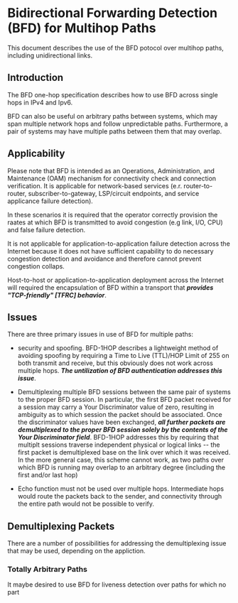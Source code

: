 # Bidirectional Forwarding Detection (BFD) for Multihop Paths
  This document describes the use of the BFD potocol over multihop paths, including unidirectional links.
  
## Introduction  
  The BFD one-hop specification describes how to use BFD across single hops in IPv4 and Ipv6.
  
  BFD can also be useful on arbitrary paths between systems, which may span multiple network hops and follow unpredictable paths. Furthermore, a pair of systems may have multiple paths between them that may overlap. 
  
## Applicability
  Please note that BFD is intended as an Operations, Administration, and Maintenance (OAM) mechanism for connectivity check and connection verification. It is applicable for network-based services (e.r. router-to-router, subscriber-to-gateway, LSP/circuit endpoints, and service applicance failure detection). 
  
  In these scenarios it is required that the operator correctly provision the raates at which BFD is transmitted to avoid congestion (e.g link, I/O, CPU) and false failure detection. 
  
  It is not applicable for application-to-application failure detection across the Internet because it does not have sufficient capability to do necessary congestion detection and avoidance and therefore cannot prevent congestion collaps.
  
  Host-to-host or application-to-application deployment across the Internet will required the encapsulation of BFD within a transport that **_provides "TCP-friendly" [TFRC] behavior_**.
  
## Issues
  There are three primary issues in use of BFD for multiple paths:
  
  * security and spoofing. BFD-1HOP describes a lightweight method of avoiding spoofing by requiring a Time to Live (TTL)/HOP Limit of 255 on both transmit and receive, but this obviously does not work across multiple hops. **_The untilization of BFD authentication addresses this issue_**.
  
  * Demultiplexing multiple BFD sessions between the same pair of systems to the proper BFD session. In particular, the first BFD packet received for a session may carry a Your Discriminator value of zero, resulting in ambiguity as to which session the packet should be associated. Once the discriminator values have been exchanged, **_all further packets are demultiplexed to the proper BFD session solely by the contents of the Your Discriminator field_**. BFD-1HOP addresses this by requiring that multiplt sessions traverse independent physical or logical links -- the first packet is demultiplexed base on the link over which it was received. In the more general case, this scheme cannot work, as two paths over which BFD is running may overlap to an arbitrary degree (including the first and/or last hop)
  
  * Echo function must not be used over multiple hops. Intermediate hops would route the packets back to the sender, and connectivity through the entire path would not be possible to verify.
  
## Demultiplexing Packets
  There are a number of possibilities for addressing the demultiplexing issue that may be used, depending on the appliction.
  
### Totally Arbitrary Paths
  It maybe desired to use BFD for liveness detection over paths for which no part 
  
  
  
  
  
  
  
  
  
  
  
  
  
  
  
  
